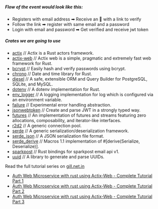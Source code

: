 ##### Flow of the event would look like this:

- Registers with email address ➡ Receive an 📨 with a link to verify
- Follow the link ➡ register with same email and a password
- Login with email and password ➡ Get verified and receive jwt token

##### Crates we are going to use

- [actix](https://crates.io/crates/actix) // Actix is a Rust actors framework.
- [actix-web](https://crates.io/crates/actix-web) // Actix web is a simple, pragmatic and extremely fast web framework for Rust.
- [bcrypt](https://crates.io/crates/bcrypt) // Easily hash and verify passwords using bcrypt.
- [chrono](https://crates.io/crates/chrono) // Date and time library for Rust.
- [diesel](https://crates.io/crates/diesel) // A safe, extensible ORM and Query Builder for PostgreSQL, SQLite, and MySQL.
- [dotenv](https://crates.io/crates/dotenv) // A dotenv implementation for Rust.
- [env_logger](https://crates.io/crates/env_logger) // A logging implementation for log which is configured via an environment variable.
- [failure](https://crates.io/crates/failure) // Experimental error handling abstraction.
- [jsonwebtoken](https://crates.io/crates/jsonwebtoken) // Create and parse JWT in a strongly typed way.
- [futures](https://crates.io/crates/futures) // An implementation of futures and streams featuring zero allocations, composability, and iterator-like interfaces.
- [r2d2](https://crates.io/crates/r2d2) // A generic connection pool.
- [serde](https://crates.io/crates/serde) // A generic serialization/deserialization framework.
- [serde_json](https://crates.io/crates/serde_json) // A JSON serialization file format.
- [serde_derive](https://crates.io/crates/serde_derive) // Macros 1.1 implementation of #[derive(Serialize, Deserialize)].
- [sparkpost](https://crates.io/crates/sparkpost) // Rust bindings for sparkpost email api v1.
- [uuid](https://crates.io/crates/uuid) // A library to generate and parse UUIDs.


Read the full tutorial series on [gill.net.in](https://gill.net.in)

- [Auth Web Microservice with rust using Actix-Web - Complete Tutorial Part 1](https://gill.net.in/posts/auth-microservice-rust-actix-web-diesel-complete-tutorial-part-1/)
- [Auth Web Microservice with rust using Actix-Web - Complete Tutorial Part 2](https://gill.net.in/posts/auth-microservice-rust-actix-web-diesel-complete-tutorial-part-2/)
- [Auth Web Microservice with rust using Actix-Web - Complete Tutorial Part 3](https://gill.net.in/posts/auth-microservice-rust-actix-web-diesel-complete-tutorial-part-3/)

